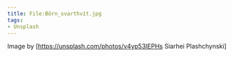 ```yaml
---
title: File:Börn_svarthvít.jpg
tags:
- Unsplash
---
```


Image by [https://unsplash.com/photos/v4yp53IEPHs Siarhei Plashchynski]